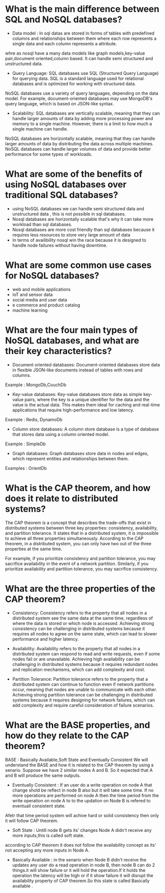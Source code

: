 # What is the main difference between SQL and NoSQL databases?

* Data model : In sql datas are stored in forms of tables with predefined columns and relationships between them where each row represents
a single data and each column represents a attribute.

whre as nosql have a many data models like graph models,key-value pair,document oriented,column based. It can handle semi structured and unstructured data.

* Query Language: SQL databases use SQL (Structured Query Language) for querying data. SQL is a standard language used for relational databases and is optimized for working with structured data.

NoSQL databases use a variety of query languages, depending on the data model. For example, document-oriented databases may use MongoDB's query language, which is based on JSON-like syntax.

* Scalability: SQL databases are vertically scalable, meaning that they can handle larger amounts of data by adding more processing power and memory to a single machine. However, there is a limit to how much a single machine can handle.

NoSQL databases are horizontally scalable, meaning that they can handle larger amounts of data by distributing the data across multiple machines. NoSQL databases can handle larger volumes of data and provide better performance for some types of workloads.

# What are some of the benefits of using NoSQL databases over traditional SQL databases?

* using NoSQL databases we can handle semi structured data and unstructured data , this is not possible in sql databases.
* Nosql databases are horizontally scalable that's why it can take more workload than sql databases.
* Nosql databases are more cost friendly than sql databases because it requires less resources to store very large amount of data
* In terms of availibility nosql win the race because it is designed to handle node failures without having downtime.

# What are some common use cases for NoSQL databases?

* web and mobile applications
* IoT and sensor data
* social media and user data
* e commerce and product catalog
* machine learning

# What are the four main types of NoSQL databases, and what are their key characteristics?

* Document oriented databases: Document-oriented databases store data in flexible JSON-like documents instead of tables with rows and columns.

Example : MongoDb,CouchDb

* Key-value databases: Key-value databases store data as simple key-value pairs, where the key is a unique identifier for the data and the value is the actual data. This makes them ideal for caching and real-time applications that require high-performance and low latency.

Example : Redis, DynamoDb

* Column store databases: A column store database is a type of database that stores data using a column oriented model.

Example : SimpleDb

* Graph databases: Graph databases store data in nodes and edges, which represent entities and relationships between them.

Examples : OrientDb

# What is the CAP theorem, and how does it relate to distributed systems?

The CAP theorem is a concept that describes the trade-offs that exist in distributed systems between three key properties: consistency, availability, and partition tolerance. It states that in a distributed system, it is impossible to achieve all three properties simultaneously.
According to the CAP theorem, in a distributed system, you can only have two out of the three properties at the same time.

For example, if you prioritize consistency and partition tolerance, you may sacrifice availability in the event of a network partition. Similarly, if you prioritize availability and partition tolerance, you may sacrifice consistency.

# What are the three properties of the CAP theorem?

* Consistency: Consistency refers to the property that all nodes in a distributed system see the same data at the same time, regardless of where the data is stored or which node is accessed. Achieving strong consistency can be challenging in distributed systems because it requires all nodes to agree on the same state, which can lead to slower performance and higher latency.

* Availability: Availability refers to the property that all nodes in a distributed system can respond to read and write requests, even if some nodes fail or are unavailable. Achieving high availability can be challenging in distributed systems because it requires redundant nodes and replication mechanisms, which can add complexity and cost.

* Partition Tolerance: Partition tolerance refers to the property that a distributed system can continue to function even if network partitions occur, meaning that nodes are unable to communicate with each other. Achieving strong partition tolerance can be challenging in distributed systems because it requires designing for network failures, which can add complexity and require careful consideration of failure scenarios.

# What are the BASE properties, and how do they relate to the CAP theorem?

BASE : Basically Available,Soft State and Eventually Consistent
We will understand the BASE and how it is related to the CAP theorem by using a senario. Suppose we have 2 similar nodes A and B.
So it expected that A and B will produce the same outputs.

* Eventually Consistent : If an user do a write operation on node A that change shold be reflect in node B also but it will take some time.
If no more operations are performed on node A then the time period from the write operation on node A to to the updation on Node B is refered to
eventuall consistent state.

Afetr that time period system will achive hard or solid consistency then only it will follow CAP theorem.

* Soft State : Untill node B gets its' changes Node A didn't receive any more inputs,this is called soft state.

according to CAP theorem it does not follow the availability concept as its' not accepting any more inputs in Node A.

* Basically Available : in the senario when Node B didn't receive the updates any user do a read operation in node B, then node B can do
2 things.it will show failure or it will hold the operation.If it holds the operation the latency will be high or if it show failure it
will disrupt the availability property of CAP theorem.So this state is called Basically available .

